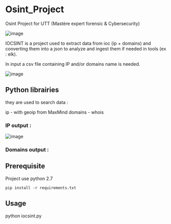# Osint_Project
Osint Project for UTT (Mastère expert forensic &amp; Cybersecurity)

![image](https://user-images.githubusercontent.com/50552002/176748975-615e85b8-11bb-4fb7-8706-5aa6ee8b03e2.png)


IOCSINT is a project used to extract data from ioc (ip + domains) and converting them into a json to analyze and ingest them if needed in tools (ex : elk).

In input a csv file containing IP and/or domains name is needed. 

![image](https://user-images.githubusercontent.com/50552002/176748128-980135ed-67e6-487a-8edd-ef6ef2042166.png)

## Python librairies 

they are used to search data :

ip - with geoip from MaxMind
domains - whois

### IP output :

![image](https://user-images.githubusercontent.com/50552002/176748646-5f5aff13-9258-4584-9350-abc2a022c84d.png)

### Domains output :


## Prerequisite

Project use python 2.7

<code>pip install -r requirements.txt</code>

## Usage

python iocsint.py
